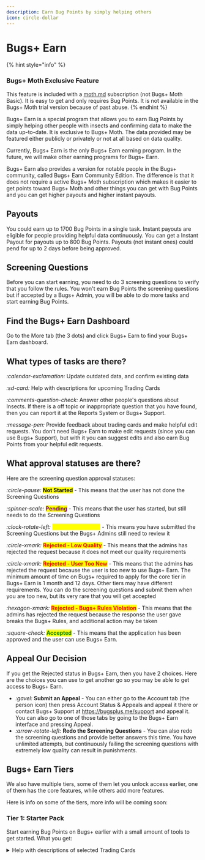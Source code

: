 ```yaml
---
description: Earn Bug Points by simply helping others
icon: circle-dollar
---
```


# Bugs+ Earn

{% hint style="info" %}
### Bugs+ Moth Exclusive Feature

This feature is included with a [moth.md](../gameplay/moth.md "mention") subscription (not Bugs+ Moth Basic). It is easy to get and only requires Bug Points. It is not available in the Bugs+ Moth trial version because of past abuse.
{% endhint %}

Bugs+ Earn is a special program that allows you to earn Bug Points by simply helping other people with insects and confirming data to make the data up-to-date. It is exclusive to Bugs+ Moth. The data provided may be featured either publicly or privately or not at all based on data quality.

Currently, Bugs+ Earn is the only Bugs+ Earn earning program. In the future, we will make other earning programs for Bugs+ Earn.

Bugs+ Earn also provides a version for notable people in the Bugs+ community, called Bugs+ Earn Community Edition. The difference is that it does not require a active Bugs+ Moth subscription which makes it easier to get points toward Bugs+ Moth and other things you can get with Bug Points and you can get higher payouts and higher instant payouts.

## Payouts

You could earn up to 1700 Bug Points in a single task. Instant payouts are eligible for people providing helpful data continuously. You can get a Instant Payout for payouts up to 800 Bug Points. Payouts (not instant ones) could pend for up to 2 days before being approved.

## Screening Questions

Before you can start earning, you need to do 3 screening questions to verify that you follow the rules. You won't earn Bug Points the screening questions but if accepted by a Bugs+ Admin, you will be able to do more tasks and start earning Bug Points.

## Find the Bugs+ Earn Dashboard

Go to the More tab (the 3 dots) and click Bugs+ Earn to find your Bugs+ Earn dashboard.

## What types of tasks are there?

<i class="fa-calendar-exclamation">:calendar-exclamation:</i> Update outdated data, and confirm existing data

<i class="fa-sd-card">:sd-card:</i> Help with descriptions for upcoming Trading Cards

<i class="fa-comments-question-check">:comments-question-check:</i> Answer other people's questions about Insects. If there is a off topic or inappropriate question that you have found, then you can report it at the Reports System or Bugs+ Support.

<i class="fa-message-pen">:message-pen:</i> Provide feedback about trading cards and make helpful edit requests. You don’t need Bugs+ Earn to make edit requests (since you can use Bugs+ Support), but with it you can suggest edits and also earn Bug Points from your helpful edit requests.

## What approval statuses are there?

Here are the screening question approval statuses:

<i class="fa-circle-pause">:circle-pause:</i> <mark style="color:$info;">**Not Started**</mark> - This means that the user has not done the Screening Questions

<i class="fa-spinner-scale">:spinner-scale:</i> <mark style="color:purple;">**Pending**</mark> - This means that the user has started, but still needs to do the Screening Questions

<i class="fa-clock-rotate-left">:clock-rotate-left:</i> <mark style="color:yellow;">**Review Requested**</mark> - This means you have submitted the Screening Questions but the Bugs+ Admins still need to review it

<i class="fa-circle-xmark">:circle-xmark:</i> <mark style="color:red;">**Rejected - Low Quality**</mark> - This means that the admins has rejected the request because it does not meet our quality requirements

<i class="fa-circle-xmark">:circle-xmark:</i> <mark style="color:red;">**Rejected - User Too New**</mark> - This means that the admins has rejected the request because the user is too new to use Bugs+ Earn. The minimum amount of time on Bugs+ required to apply for the core tier in Bugs+ Earn is 1 month and 12 days. Other tiers may have different requirements. You can do the screening questions and submit them when you are too new, but its very rare that you will get accepted

<i class="fa-hexagon-xmark">:hexagon-xmark:</i> <mark style="color:red;">**Rejected - Bugs+ Rules Violation**</mark> - This means that the admins has rejected the request because the response the user gave breaks the Bugs+ Rules, and additional action may be taken

<i class="fa-square-check">:square-check:</i> <mark style="color:green;">**Accepted**</mark> - This means that the application has been approved and the user can use Bugs+ Earn.

## Appeal Our Decision

If you get the Rejected status in Bugs+ Earn, then you have 2 choices. Here are the choices you can use to get another go so you may be able to get access to Bugs+ Earn.

* <i class="fa-gavel">:gavel:</i> **Submit an Appeal** - You can either go to the Account tab (the person icon) then press Account Status & Appeals and appeal it there or contact Bugs+ Support at https://bugsplus.me/support and appeal it. You can also go to one of those tabs by going to the Bugs+ Earn interface and pressing Appeal.
* <i class="fa-arrow-rotate-left">:arrow-rotate-left:</i> **Redo the Screening Questions** - You can also redo the  screening questions and provide better answers this time. You have unlimited attempts, but continuously failing the screening questions with extremely low quality can result in punishments.

## Bugs+ Earn Tiers

We also have multiple tiers, some of them let you unlock access earlier, one of them has the core features, while others add more features.

Here is info on some of the tiers, more info will be coming soon:

### Tier 1: Starter Pack

Start earning Bug Points on Bugs+ earlier with a small amount of tools to get started. What you get:

<details>

<summary>Help with descriptions of selected Trading Cards</summary>

With the Starter Pack, you can help with the descriptions of Common and Uncommon Trading Cards and earn Bug Points.

{% hint style="warning" %}
Please provide correct info to boost your chances of getting a level up to the next tier and to help make Bugs+ information accurate. Try using your knowledge, or unleash the power of BugSearch, which is a free tool provided by Bugs+ for everyone.
{% endhint %}

</details>
